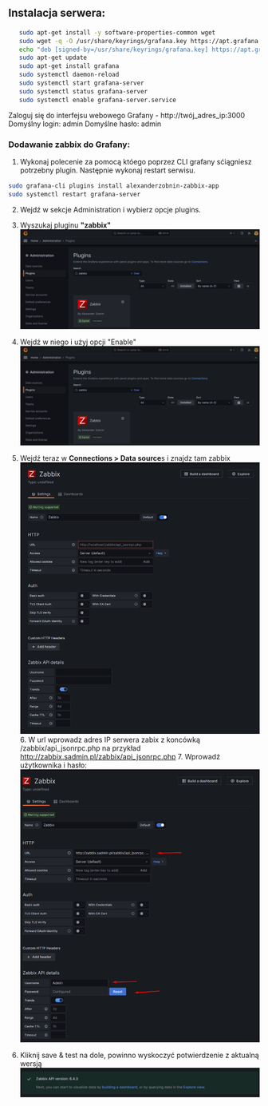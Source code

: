 ## Instalacja serwera:
```bash
   sudo apt-get install -y software-properties-common wget
   sudo wget -q -O /usr/share/keyrings/grafana.key https://apt.grafana.com/gpg.key
   echo "deb [signed-by=/usr/share/keyrings/grafana.key] https://apt.grafana.com stable main" | sudo tee -a /etc/apt/sources.list.d/grafana.list
   sudo apt-get update
   sudo apt-get install grafana
   sudo systemctl daemon-reload
   sudo systemctl start grafana-server
   sudo systemctl status grafana-server
   sudo systemctl enable grafana-server.service
```

Zaloguj się do interfejsu webowego Grafany - http://twój_adres_ip:3000
Domyślny login: admin
Domyślne hasło: admin


### Dodawanie zabbix do Grafany:

1. Wykonaj polecenie za pomocą któego poprzez CLI grafany sćiągniesz potrzebny plugin. Następnie wykonaj restart serwisu. 
```bash
sudo grafana-cli plugins install alexanderzobnin-zabbix-app
sudo systemctl restart grafana-server
```

2. Wejdź w sekcje Administration i wybierz opcje plugins.
3. Wyszukaj pluginu **"zabbix"** 
![Zabbix](/grafiki/grafana_1.png)

4. Wejdź w niego i użyj opcji "Enable"
![Zabbix](/grafiki/grafana_1.png)

5. Wejdź teraz w **Connections > Data source**s i znajdz tam zabbix
   ![Zabbix](/grafiki/grafana_3.png)
   6. W url wprowadz adres IP serwera zabix z koncówką /zabbix/api_jsonrpc.php na przykład http://zabbix.sadmin.pl/zabbix/api_jsonrpc.php
   7. Wprowadź użytkownika i hasło:
  ![Zabbix](/grafiki/grafana_4.png)
  8. Kliknij save & test na dole, powinno wyskoczyć potwierdzenie z aktualną wersją
  ![Zabbix](/grafiki/grafana_5.png)

